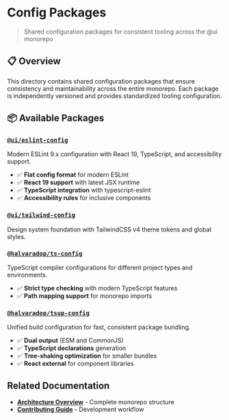 # Config Packages

> Shared configuration packages for consistent tooling across the @ui monorepo

## 📋 Overview

This directory contains shared configuration packages that ensure consistency and maintainability across the entire monorepo. Each package is independently versioned and provides standardized tooling configuration.

## 📦 Available Packages

### [`@ui/eslint-config`](./eslint-config/README.md)

Modern ESLint 9.x configuration with React 19, TypeScript, and accessibility support.

- ✅ **Flat config format** for modern ESLint
- ✅ **React 19 support** with latest JSX runtime
- ✅ **TypeScript integration** with typescript-eslint
- ✅ **Accessibility rules** for inclusive components

### [`@ui/tailwind-config`](./tailwind-config/README.md)

Design system foundation with TailwindCSS v4 theme tokens and global styles.

### [`@halvaradop/ts-config`](./ts-config/README.md)

TypeScript compiler configurations for different project types and environments.

- ✅ **Strict type checking** with modern TypeScript features
- ✅ **Path mapping support** for monorepo imports

### [`@halvaradop/tsup-config`](./tsup-config/README.md)

Unified build configuration for fast, consistent package bundling.

- ✅ **Dual output** (ESM and CommonJS)
- ✅ **TypeScript declarations** generation
- ✅ **Tree-shaking optimization** for smaller bundles
- ✅ **React external** for component libraries

## Related Documentation

- [**Architecture Overview**](../docs/ARCHITECTURE.md) - Complete monorepo structure
- [**Contributing Guide**](../docs/CONTRIBUTING.md) - Development workflow
